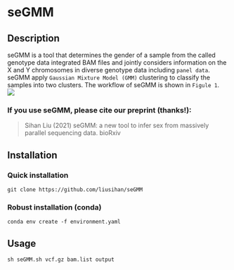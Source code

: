 # seGMM
## Description
seGMM is a tool that determines the gender of a sample from the called genotype data integrated BAM files and jointly considers information on the X and Y chromosomes in diverse genotype data including `panel data`. seGMM apply `Gaussian Mixture Model (GMM)` clustering to classify the samples into two clusters. The workflow of seGMM is shown in `Figule 1`.<br>
![](https://github.com/liusihan/seGMM/blob/main/Workflow.GIF)  
### If you use seGMM, please cite our preprint (thanks!):
>Sihan Liu (2021) seGMM: a new tool to infer sex from massively parallel sequencing data. bioRxiv

## Installation
### Quick installation
```
git clone https://github.com/liusihan/seGMM
```

### Robust installation (conda)
```
conda env create -f environment.yaml
```

## Usage
```
sh seGMM.sh vcf.gz bam.list output
```
